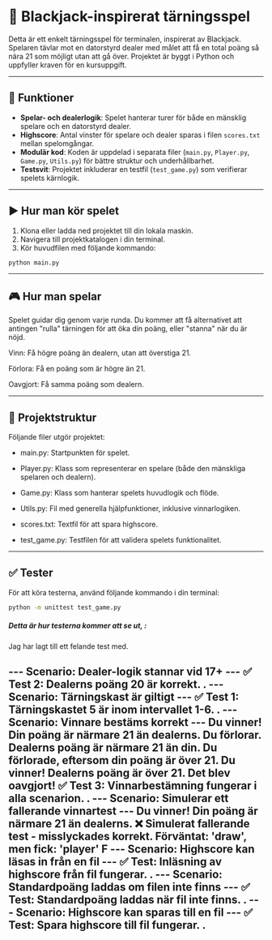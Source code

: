 # 🎲 Blackjack-inspirerat tärningsspel

Detta är ett enkelt tärningsspel för terminalen, inspirerat av Blackjack. Spelaren tävlar mot en datorstyrd dealer med målet att få en total poäng så nära 21 som möjligt utan att gå över. Projektet är byggt i Python och uppfyller kraven för en kursuppgift.

---

## 🧩 Funktioner

- **Spelar- och dealerlogik**: Spelet hanterar turer för både en mänsklig spelare och en datorstyrd dealer.
- **Highscore**: Antal vinster för spelare och dealer sparas i filen `scores.txt` mellan spelomgångar.
- **Modulär kod**: Koden är uppdelad i separata filer (`main.py`, `Player.py`, `Game.py`, `Utils.py`) för bättre struktur och underhållbarhet.
- **Testsvit**: Projektet inkluderar en testfil (`test_game.py`) som verifierar spelets kärnlogik.

---

## ▶️ Hur man kör spelet

1. Klona eller ladda ned projektet till din lokala maskin.
2. Navigera till projektkatalogen i din terminal.
3. Kör huvudfilen med följande kommando:

```bash
python main.py
```

---
## 🎮 Hur man spelar
Spelet guidar dig genom varje runda. Du kommer att få alternativet att antingen "rulla" tärningen för att öka din poäng, eller "stanna" när du är nöjd.

Vinn: Få högre poäng än dealern, utan att överstiga 21.

Förlora: Få en poäng som är högre än 21.

Oavgjort: Få samma poäng som dealern.


---
## 📁 Projektstruktur
Följande filer utgör projektet:

- main.py: Startpunkten för spelet.

- Player.py: Klass som representerar en spelare (både den mänskliga spelaren och dealern).

- Game.py: Klass som hanterar spelets huvudlogik och flöde.

- Utils.py: Fil med generella hjälpfunktioner, inklusive vinnarlogiken.

- scores.txt: Textfil för att spara highscore.

- test_game.py: Testfilen för att validera spelets funktionalitet.


---

## ✅ Tester
För att köra testerna, använd följande kommando i din terminal:

```bash
python -m unittest test_game.py
```

##### Detta är hur testerna kommer att se ut, :
Jag har lagt till ett felande test med. 

--- Scenario: Dealer-logik stannar vid 17+ ---
✅ Test 2: Dealerns poäng 20 är korrekt.
.
--- Scenario: Tärningskast är giltigt ---
✅ Test 1: Tärningskastet 5 är inom intervallet 1-6.
.
--- Scenario: Vinnare bestäms korrekt ---
Du vinner! Din poäng är närmare 21 än dealerns.
Du förlorar. Dealerns poäng är närmare 21 än din.
Du förlorade, eftersom din poäng är över 21.
Du vinner! Dealerns poäng är över 21.
Det blev oavgjort!
✅ Test 3: Vinnarbestämning fungerar i alla scenarion.
.
--- Scenario: Simulerar ett fallerande vinnartest ---
Du vinner! Din poäng är närmare 21 än dealerns.
❌ Simulerat fallerande test - misslyckades korrekt.
Förväntat: 'draw', men fick: 'player'
F
--- Scenario: Highscore kan läsas in från en fil ---
✅ Test: Inläsning av highscore från fil fungerar.
.
--- Scenario: Standardpoäng laddas om filen inte finns ---
✅ Test: Standardpoäng laddas när fil inte finns.
.
--- Scenario: Highscore kan sparas till en fil ---
✅ Test: Spara highscore till fil fungerar.
.
---





